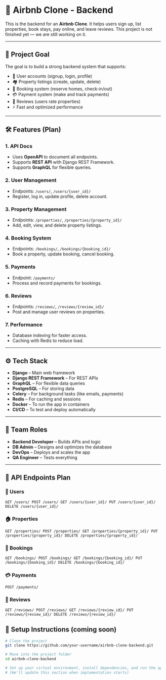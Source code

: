 # 🏡 Airbnb Clone - Backend

This is the backend for an **Airbnb Clone**. It helps users sign up, list properties, book stays, pay online, and leave reviews. This project is not finished yet — we are still working on it.

---

## 🚀 Project Goal

The goal is to build a strong backend system that supports:

- 👤 User accounts (signup, login, profile)
- 🏘️ Property listings (create, update, delete)
- 📅 Booking system (reserve homes, check-in/out)
- 💳 Payment system (make and track payments)
- 🌟 Reviews (users rate properties)
- ⚡ Fast and optimized performance

---

## 🛠 Features (Plan)

### 1. API Docs
- Uses **OpenAPI** to document all endpoints.
- Supports **REST API** with Django REST Framework.
- Supports **GraphQL** for flexible queries.

### 2. User Management
- Endpoints: `/users/`, `/users/{user_id}/`
- Register, log in, update profile, delete account.

### 3. Property Management
- Endpoints: `/properties/`, `/properties/{property_id}/`
- Add, edit, view, and delete property listings.

### 4. Booking System
- Endpoints: `/bookings/`, `/bookings/{booking_id}/`
- Book a property, update booking, cancel booking.

### 5. Payments
- Endpoint: `/payments/`
- Process and record payments for bookings.

### 6. Reviews
- Endpoints: `/reviews/`, `/reviews/{review_id}/`
- Post and manage user reviews on properties.

### 7. Performance
- Database indexing for faster access.
- Caching with Redis to reduce load.

---

## ⚙️ Tech Stack

- **Django** – Main web framework
- **Django REST Framework** – For REST APIs
- **GraphQL** – For flexible data queries
- **PostgreSQL** – For storing data
- **Celery** – For background tasks (like emails, payments)
- **Redis** – For caching and sessions
- **Docker** – To run the app in containers
- **CI/CD** – To test and deploy automatically

---

## 👥 Team Roles

- **Backend Developer** – Builds APIs and logic
- **DB Admin** – Designs and optimizes the database
- **DevOps** – Deploys and scales the app
- **QA Engineer** – Tests everything

---

## 📌 API Endpoints Plan

### 🧑 Users

```shell
GET /users/ POST /users/ GET /users/{user_id}/ PUT /users/{user_id}/ DELETE /users/{user_id}/
```


### 🏠 Properties
```shell
GET /properties/ POST /properties/ GET /properties/{property_id}/ PUT /properties/{property_id}/ DELETE /properties/{property_id}/
```
### 📆 Bookings

```shell
GET /bookings/ POST /bookings/ GET /bookings/{booking_id}/ PUT /bookings/{booking_id}/ DELETE /bookings/{booking_id}/
```

### 💳 Payments
```shell
POST /payments/
```

### 🌟 Reviews
```shell
GET /reviews/ POST /reviews/ GET /reviews/{review_id}/ PUT /reviews/{review_id}/ DELETE /reviews/{review_id}/
```

## 🚧 Setup Instructions (coming soon)

```bash
# Clone the project
git clone https://github.com/your-username/airbnb-clone-backend.git

# Move into the project folder
cd airbnb-clone-backend

# Set up your virtual environment, install dependencies, and run the app
# (We'll update this section when implementation starts)
```
